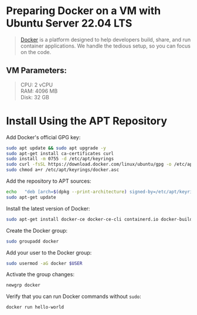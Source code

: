 [Docker]: https://www.docker.com  

# Preparing Docker on a VM with Ubuntu Server 22.04 LTS

>[Docker] is a platform designed to help developers build, share, and run container applications. We handle the tedious setup, so you can focus on the code.

## VM Parameters:
>CPU: 2 vCPU  
RAM: 4096 MB  
Disk: 32 GB

# Install Using the APT Repository

Add Docker's official GPG key:
```sh
sudo apt update && sudo apt upgrade -y
sudo apt-get install ca-certificates curl
sudo install -m 0755 -d /etc/apt/keyrings
sudo curl -fsSL https://download.docker.com/linux/ubuntu/gpg -o /etc/apt/keyrings/docker.asc
sudo chmod a+r /etc/apt/keyrings/docker.asc
```

Add the repository to APT sources:
```sh
echo   "deb [arch=$(dpkg --print-architecture) signed-by=/etc/apt/keyrings/docker.asc] https://download.docker.com/linux/ubuntu   $(. /etc/os-release && echo "${UBUNTU_CODENAME:-$VERSION_CODENAME}") stable" |   sudo tee /etc/apt/sources.list.d/docker.list > /dev/null
sudo apt-get update
```

Install the latest version of Docker:
```sh
sudo apt-get install docker-ce docker-ce-cli containerd.io docker-buildx-plugin docker-compose-plugin
```

Create the Docker group:
```sh
sudo groupadd docker
```

Add your user to the Docker group:
```sh
sudo usermod -aG docker $USER
```

Activate the group changes:
```sh
newgrp docker
```

Verify that you can run Docker commands without `sudo`:
```sh
docker run hello-world
```
